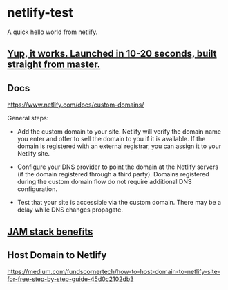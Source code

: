 # netlify-test

A quick hello world from netlify. 

## [Yup, it works. Launched in 10-20 seconds, built straight from master.](https://competent-hamilton-952d2b.netlify.com/)

## Docs

https://www.netlify.com/docs/custom-domains/

General steps:

- Add the custom domain to your site. Netlify will verify the domain name you enter and offer to sell the domain to you if it is available. If the domain is registered with an external registrar, you can assign it to your Netlify site.

- Configure your DNS provider to point the domain at the Netlify servers (if the domain registered through a third party). Domains registered during the custom domain flow do not require additional DNS configuration.

- Test that your site is accessible via the custom domain. There may be a delay while DNS changes propagate.

## [JAM stack benefits](https://jamstack.org/?utm_campaign=New+user+onboarding&utm_content=Welcome&utm_medium=email_action&utm_source=customer.io)

## Host Domain to Netlify

https://medium.com/fundscornertech/how-to-host-domain-to-netlify-site-for-free-step-by-step-guide-45d0c2102db3






